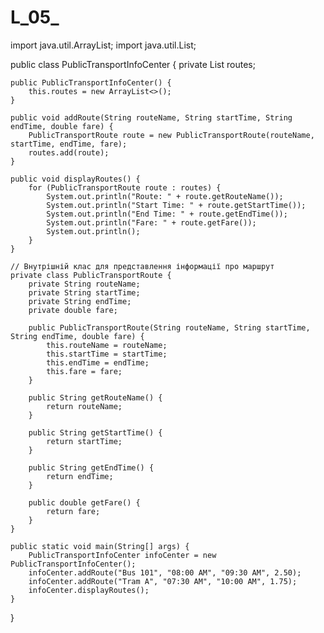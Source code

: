 # L_05_
import java.util.ArrayList;
import java.util.List;

public class PublicTransportInfoCenter {
    private List<PublicTransportRoute> routes;

    public PublicTransportInfoCenter() {
        this.routes = new ArrayList<>();
    }

    public void addRoute(String routeName, String startTime, String endTime, double fare) {
        PublicTransportRoute route = new PublicTransportRoute(routeName, startTime, endTime, fare);
        routes.add(route);
    }

    public void displayRoutes() {
        for (PublicTransportRoute route : routes) {
            System.out.println("Route: " + route.getRouteName());
            System.out.println("Start Time: " + route.getStartTime());
            System.out.println("End Time: " + route.getEndTime());
            System.out.println("Fare: " + route.getFare());
            System.out.println();
        }
    }

    // Внутрішній клас для представлення інформації про маршрут
    private class PublicTransportRoute {
        private String routeName;
        private String startTime;
        private String endTime;
        private double fare;

        public PublicTransportRoute(String routeName, String startTime, String endTime, double fare) {
            this.routeName = routeName;
            this.startTime = startTime;
            this.endTime = endTime;
            this.fare = fare;
        }

        public String getRouteName() {
            return routeName;
        }

        public String getStartTime() {
            return startTime;
        }

        public String getEndTime() {
            return endTime;
        }

        public double getFare() {
            return fare;
        }
    }

    public static void main(String[] args) {
        PublicTransportInfoCenter infoCenter = new PublicTransportInfoCenter();
        infoCenter.addRoute("Bus 101", "08:00 AM", "09:30 AM", 2.50);
        infoCenter.addRoute("Tram A", "07:30 AM", "10:00 AM", 1.75);
        infoCenter.displayRoutes();
    }
}
